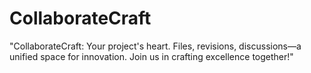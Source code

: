 # CollaborateCraft
"CollaborateCraft: Your project's heart. Files, revisions, discussions—a unified space for innovation. Join us in crafting excellence together!" 
